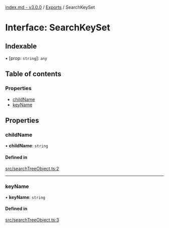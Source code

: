[index.md - v3.0.0](../README.md) / [Exports](../modules.md) / SearchKeySet

# Interface: SearchKeySet

## Indexable

▪ [prop: `string`]: `any`

## Table of contents

### Properties

- [childName](SearchKeySet.md#childname)
- [keyName](SearchKeySet.md#keyname)

## Properties

### childName

• **childName**: `string`

#### Defined in

[src/searchTreeObject.ts:2](https://github.com/saqqdy/js-cool/blob/48fe0bb/src/searchTreeObject.ts#L2)

---

### keyName

• **keyName**: `string`

#### Defined in

[src/searchTreeObject.ts:3](https://github.com/saqqdy/js-cool/blob/48fe0bb/src/searchTreeObject.ts#L3)
